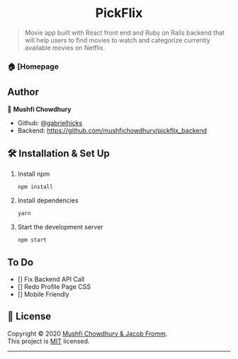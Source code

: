 <h1 align="center">PickFlix</h1>

> Movie app built with React front end and Ruby on Rails backend that will help users to find movies to watch and categorize currently available movies on Netflix.

### 🏠 [Homepage



## Author

👤 **Mushfi Chowdhury**

-   Github: [@gabrielhicks](https://github.com/mushfichowdhury)
-   Backend: https://github.com/mushfichowdhury/pickflix_backend

## 🛠 Installation & Set Up

1. Install npm

   ```sh
   npm install
   ```

2. Install dependencies

   ```sh
   yarn
   ```

3. Start the development server

   ```sh
   npm start
   ```

## To Do

-   [] Fix Backend API Call
-   [] Redo Profile Page CSS
-   [] Mobile Friendly


## 📝 License

Copyright © 2020 [Mushfi Chowdhury & Jacob Fromm](https://github.com/mushfichowdhury).<br />
This project is [MIT](https://github.com/mushfichowdhury/pickflix-frontend/blob/main/LICENSE) licensed.

---